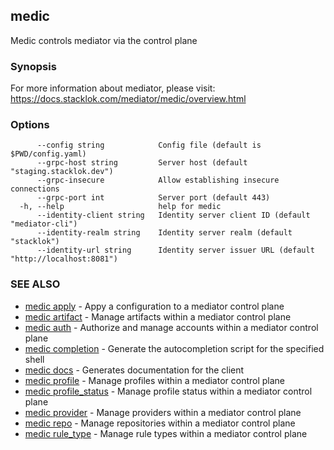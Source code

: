 ## medic

Medic controls mediator via the control plane

### Synopsis

For more information about mediator, please visit:
https://docs.stacklok.com/mediator/medic/overview.html

### Options

```
      --config string            Config file (default is $PWD/config.yaml)
      --grpc-host string         Server host (default "staging.stacklok.dev")
      --grpc-insecure            Allow establishing insecure connections
      --grpc-port int            Server port (default 443)
  -h, --help                     help for medic
      --identity-client string   Identity server client ID (default "mediator-cli")
      --identity-realm string    Identity server realm (default "stacklok")
      --identity-url string      Identity server issuer URL (default "http://localhost:8081")
```

### SEE ALSO

* [medic apply](medic_apply.md)	 - Appy a configuration to a mediator control plane
* [medic artifact](medic_artifact.md)	 - Manage artifacts within a mediator control plane
* [medic auth](medic_auth.md)	 - Authorize and manage accounts within a mediator control plane
* [medic completion](medic_completion.md)	 - Generate the autocompletion script for the specified shell
* [medic docs](medic_docs.md)	 - Generates documentation for the client
* [medic profile](medic_profile.md)	 - Manage profiles within a mediator control plane
* [medic profile_status](medic_profile_status.md)	 - Manage profile status within a mediator control plane
* [medic provider](medic_provider.md)	 - Manage providers within a mediator control plane
* [medic repo](medic_repo.md)	 - Manage repositories within a mediator control plane
* [medic rule_type](medic_rule_type.md)	 - Manage rule types within a mediator control plane


